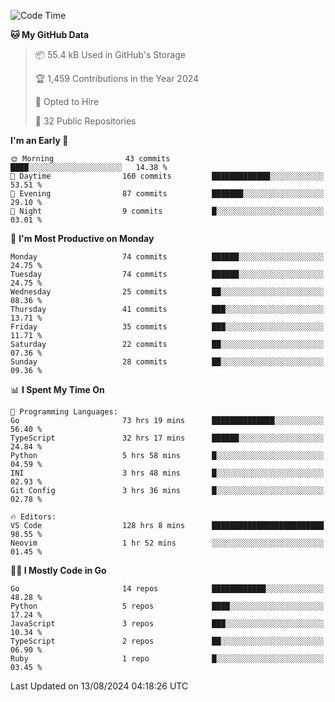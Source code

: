 <!--START_SECTION:thansetan-waka-->
![Code Time](http://img.shields.io/badge/Code%20Time-130%20hrs%201%20min-blue)

**🐱 My GitHub Data** 

> 📦 55.4 kB Used in GitHub's Storage 
 > 
> 🏆 1,459 Contributions in the Year 2024
 > 
> 💼 Opted to Hire
 > 
> 📜 32 Public Repositories 
 > 

**I'm an Early 🐤** 

```text
🌞 Morning                43 commits          ████░░░░░░░░░░░░░░░░░░░░░   14.38 % 
🌆 Daytime                160 commits         █████████████░░░░░░░░░░░░   53.51 % 
🌃 Evening                87 commits          ███████░░░░░░░░░░░░░░░░░░   29.10 % 
🌙 Night                  9 commits           █░░░░░░░░░░░░░░░░░░░░░░░░   03.01 % 
```

📅 **I'm Most Productive on Monday** 

```text
Monday                   74 commits          ██████░░░░░░░░░░░░░░░░░░░   24.75 % 
Tuesday                  74 commits          ██████░░░░░░░░░░░░░░░░░░░   24.75 % 
Wednesday                25 commits          ██░░░░░░░░░░░░░░░░░░░░░░░   08.36 % 
Thursday                 41 commits          ███░░░░░░░░░░░░░░░░░░░░░░   13.71 % 
Friday                   35 commits          ███░░░░░░░░░░░░░░░░░░░░░░   11.71 % 
Saturday                 22 commits          ██░░░░░░░░░░░░░░░░░░░░░░░   07.36 % 
Sunday                   28 commits          ██░░░░░░░░░░░░░░░░░░░░░░░   09.36 % 
```

📊 **I Spent My Time On** 

```text
💬 Programming Languages: 
Go                       73 hrs 19 mins      ██████████████░░░░░░░░░░░   56.40 % 
TypeScript               32 hrs 17 mins      ██████░░░░░░░░░░░░░░░░░░░   24.84 % 
Python                   5 hrs 58 mins       █░░░░░░░░░░░░░░░░░░░░░░░░   04.59 % 
INI                      3 hrs 48 mins       █░░░░░░░░░░░░░░░░░░░░░░░░   02.93 % 
Git Config               3 hrs 36 mins       █░░░░░░░░░░░░░░░░░░░░░░░░   02.78 % 

🔥 Editors: 
VS Code                  128 hrs 8 mins      █████████████████████████   98.55 % 
Neovim                   1 hr 52 mins        ░░░░░░░░░░░░░░░░░░░░░░░░░   01.45 % 
```

**🧑‍💻 I Mostly Code in Go** 

```text
Go                       14 repos            ████████████░░░░░░░░░░░░░   48.28 % 
Python                   5 repos             ████░░░░░░░░░░░░░░░░░░░░░   17.24 % 
JavaScript               3 repos             ███░░░░░░░░░░░░░░░░░░░░░░   10.34 % 
TypeScript               2 repos             ██░░░░░░░░░░░░░░░░░░░░░░░   06.90 % 
Ruby                     1 repo              █░░░░░░░░░░░░░░░░░░░░░░░░   03.45 % 
```

Last Updated on 13/08/2024 04:18:26 UTC
<!--END_SECTION:thansetan-waka-->